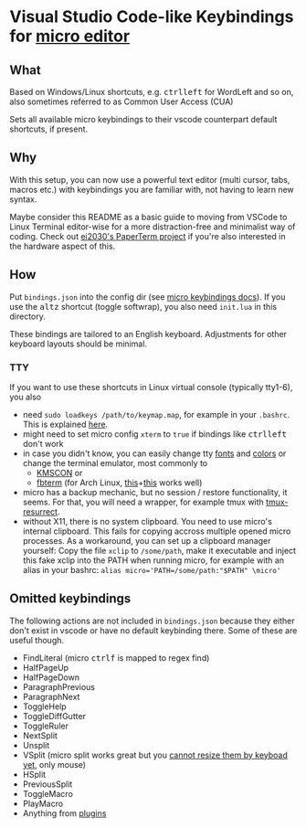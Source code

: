 # Visual Studio Code-like Keybindings for [micro editor](https://github.com/zyedidia/micro)

## What

Based on Windows/Linux shortcuts, e.g. <kbd>ctrl</kbd><kbd>left</kbd> for WordLeft and so on, also sometimes referred to as Common User Access (CUA)

Sets all available micro keybindings to their vscode counterpart default shortcuts, if present.

## Why

With this setup, you can now use a powerful text editor (multi cursor, tabs, macros etc.) with keybindings you are familiar with, not having to learn new syntax.

Maybe consider this README as a basic guide to moving from VSCode to Linux Terminal editor-wise for a more distraction-free and minimalist way of coding. Check out [ei2030's PaperTerm project](https://forum.ei2030.org/t/paperterm-project-definition-and-marketing-materials/146) if you're also interested in the hardware aspect of this.

## How

Put `bindings.json` into the config dir (see [micro keybindings docs](https://github.com/zyedidia/micro/blob/master/runtime/help/keybindings.md)). If you use the <kbd>alt</kbd><kbd>z</kbd> shortcut (toggle softwrap), you also need `init.lua` in this directory.

These bindings are tailored to an English keyboard. Adjustments for other keyboard layouts should be minimal.

### TTY
If you want to use these shortcuts in Linux virtual console (typically tty1-6), you also 
- need `sudo loadkeys /path/to/keymap.map`, for example in your `.bashrc`. This is explained [here](https://github.com/zyedidia/micro/wiki/Linux-Console-Keybindings).
- might need to set micro config `xterm` to `true` if bindings like <kbd>ctrl</kbd><kbd>left</kbd> don't work
- in case you didn't know, you can easily change tty [fonts](https://wiki.archlinux.org/index.php/Linux_console#Fonts) and [colors](http://archive.is/QSYHd) or change the terminal emulator, most commonly to
    - [KMSCON](https://wiki.archlinux.org/index.php/KMSCON) or
    - [fbterm](https://packages.debian.org/sid/utils/fbterm) (for Arch Linux, [this](https://github.com/glitsj16/fbterm-patched)+[this](https://gist.github.com/zellio/5809852) works well)
- micro has a backup mechanic, but no session / restore functionality, it seems. For that, you will need a wrapper, for example tmux with [tmux-resurrect](https://github.com/tmux-plugins/tmux-resurrect).
- without X11, there is no system clipboard. You need to use micro's internal clipboard. This fails for copying accross multiple opened micro processes. As a workaround, you can set up a clipboard manager yourself: Copy the file `xclip` to `/some/path`, make it executable and inject this fake xclip into the PATH when running micro, for example with an alias in your bashrc: `alias micro='PATH=/some/path:"$PATH" \micro'`

## Omitted keybindings

The following actions are not included in `bindings.json` because they either don't exist in vscode or have no default keybinding there. Some of these are useful though.
- FindLiteral (micro <kbd>ctrl</kbd><kbd>f</kbd> is mapped to regex find)
- HalfPageUp
- HalfPageDown
- ParagraphPrevious
- ParagraphNext
- ToggleHelp
- ToggleDiffGutter
- ToggleRuler
- NextSplit
- Unsplit
- VSplit (micro split works great but you [cannot resize them by keyboad yet](https://github.com/zyedidia/micro/issues/1807), only mouse)
- HSplit
- PreviousSplit
- ToggleMacro
- PlayMacro
- Anything from [plugins](https://raw.githubusercontent.com/micro-editor/plugin-channel/master/channel.json)
